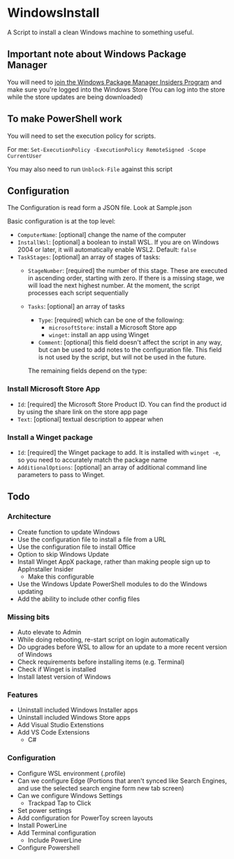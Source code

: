 # WindowsInstall
A Script to install a clean Windows machine to something useful. 

## Important note about Windows Package Manager
You will need to [join the Windows Package Manager Insiders Program](http://aka.ms/winget-InsiderProgram) 
and make sure you're logged into the Windows Store (You can log into the store while the store 
updates are being downloaded)

## To make PowerShell work
You will need to set the execution policy for scripts. 

For me: 
`Set-ExecutionPolicy -ExecutionPolicy RemoteSigned -Scope CurrentUser`

You may also need to run `Unblock-File` against this script

## Configuration
The Configuration is read form a JSON file. Look at Sample.json

Basic configuration is at the top level:
* `ComputerName`: [optional] change the name of the computer
* `InstallWsl`: [optional] a boolean to install WSL. If you are on Windows 2004 or later, it will automatically enable WSL2. Default: `false`
* `TaskStages`: [optional] an array of stages of tasks:
	* `StageNumber`: [required] the number of this stage. 
		These are executed in ascending order, starting with zero. If there is a missing stage, we will load the next highest number. At the moment, the script processes each script sequentially
	* `Tasks`: [optional] an array of tasks
		* `Type`: [required] which can be one of the following:
			* `microsoftStore`: install a Microsoft Store app 
			* `winget`: install an app using Winget
		* `Comment`: [optional] this field doesn't affect the script in any way, but can be used to add notes to the configuration file. This field is not used by the script, but will not be used in the future.

		The remaining fields depend on the type:

### Install Microsoft Store App
* `Id`: [required] the Microsoft Store Product ID. You can find the product id by using the share link on the store app page
* `Text`: [optional] textual description to appear when

### Install a Winget package
* `Id`: [required] the Winget package to add. It is installed with `winget -e`, so you need to accurately match the package name
* `AdditionalOptions`: [optional] an array of additional command line parameters to pass to Winget.
		

## Todo
### Architecture
* Create function to update Windows
* Use the configuration file to install a file from a URL
* Use the configuration file to install Office
* Option to skip Windows Update
* Install Winget AppX package, rather than making people sign up to AppInstaller Insider
  * Make this configurable
* Use the Windows Update PowerShell modules to do the Windows updating
* Add the ability to include other config files

### Missing bits
* Auto elevate to Admin
* While doing rebooting, re-start script on login automatically
* Do upgrades before WSL to allow for an update to a more recent version of Windows
* Check requirements before installing items (e.g. Terminal)
* Check if Winget is installed
* Install latest version of Windows

### Features
* Uninstall included Windows Installer apps
* Uninstall included Windows Store apps
* Add Visual Studio Extenstions
* Add VS Code Extensions
	* C#

### Configuration
* Configure WSL environment (.profile)
* Can we configure Edge (Portions that aren't synced like Search Engines, and use the selected search engine form new tab screen)
* Can we configure Windows Settings
	* Trackpad Tap to Click
* Set power settings
* Add configuration for PowerToy screen layouts
* Install PowerLine
* Add Terminal configuration
	* Include PowerLine
* Configure Powershell
